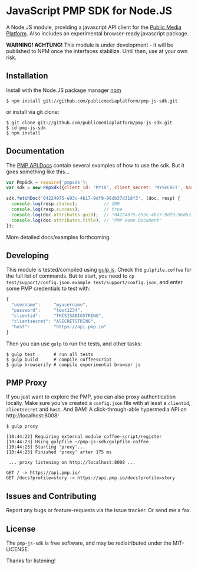 # JavaScript PMP SDK for Node.JS

A Node.JS module, providing a javascript API client for the [Public Media Platform](http://publicmediaplatform.org).  Also includes an experimental browser-ready javascript package.

**WARNING! ACHTUNG!** This module is under development - it will be published to NPM once the interfaces stabilize.  Until then, use at your own risk.

## Installation

Install with the Node.JS package manager [npm](http://npmjs.org/)

```shell
$ npm install git://github.com/publicmediaplatform/pmp-js-sdk.git
```

or install via git clone:

```shell
$ git clone git://github.com/publicmediaplatform/pmp-js-sdk.git
$ cd pmp-js-sdk
$ npm install
```

## Documentation

The [PMP API Docs](http://support.pmp.io/docs) contain several examples of how to use the sdk.  But it goes something like this...

```javascript
var PmpSdk = require('pmpsdk');
var sdk = new PmpSdk({client_id: 'MYID', client_secret: 'MYSECRET', host: 'https://api.pmp.io'});

sdk.fetchDoc('04224975-e93c-4b17-9df9-96db37d318f3', (doc, resp) {
  console.log(resp.status);          // 200
  console.log(resp.success);         // true
  console.log(doc.attributes.guid);  // "04224975-e93c-4b17-9df9-96db37d318f3"
  console.log(doc.attributes.title); // "PMP Home Document"
});
```

More detailed docs/examples forthcoming.

## Developing

This module is tested/compiled using [gulp.js](http://gulpjs.com/).  Check the `gulpfile.coffee` for the full list of commands.  But to start, you need to `cp test/support/config.json.example test/support/config.json`, and enter some PMP credentials to test with:

```javascript
{
  "username":     "myusername",
  "password":     "test1234",
  "clientid":     "THISISABIGSTRING",
  "clientsecret": "ASECRETSTRING",
  "host":         "https://api.pmp.io"
}
```

Then you can use `gulp` to run the tests, and other tasks:

```shell
$ gulp test       # run all tests
$ gulp build      # compile coffeescript
$ gulp browserify # compile experimental browser js
```

## PMP Proxy

If you just want to explore the PMP, you can also proxy authentication locally.  Make sure you've created a `config.json` file with at least a `clientid`, `clientsecret` and `host`.  And BAM!  A click-through-able hypermedia API on http://localhost:8008!

```shell
$ gulp proxy

[10:44:22] Requiring external module coffee-script/register
[10:44:23] Using gulpfile ~/pmp-js-sdk/gulpfile.coffee
[10:44:23] Starting 'proxy'...
[10:44:23] Finished 'proxy' after 175 ms

 ... proxy listening on http://localhost:8008 ...

GET / -> https://api.pmp.io/
GET /docs?profile=story -> https://api.pmp.io/docs?profile=story
```

## Issues and Contributing

Report any bugs or feature-requests via the issue tracker.  Or send me a fax.

## License

The `pmp-js-sdk` is free software, and may be redistributed under the MIT-LICENSE.

Thanks for listening!
